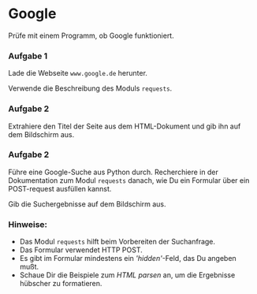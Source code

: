 
# Google

Prüfe mit einem Programm, ob Google funktioniert.

### Aufgabe 1

Lade die Webseite `www.google.de` herunter.

Verwende die Beschreibung des Moduls `requests`.

### Aufgabe 2

Extrahiere den Titel der Seite aus dem HTML-Dokument und gib ihn auf dem Bildschirm aus.

### Aufgabe 2

Führe eine Google-Suche aus Python durch. Recherchiere in der Dokumentation zum Modul `requests` danach, wie Du ein Formular über ein POST-request ausfüllen kannst. 

Gib die Suchergebnisse auf dem Bildschirm aus.


### Hinweise:

* Das Modul `requests` hilft beim Vorbereiten der Suchanfrage.
* Das Formular verwendet HTTP POST.
* Es gibt im Formular mindestens ein *'hidden'*-Feld, das Du angeben mußt.
* Schaue Dir die Beispiele zum *HTML parsen* an, um die Ergebnisse hübscher zu formatieren.
